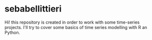 # sebabellittieri
Hi! this repository is created in order to work with some time-series projects. I'll try to cover some basics of time series modelling with R an Python.
